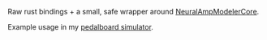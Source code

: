Raw rust bindings + a small, safe wrapper around [NeuralAmpModelerCore](https://github.com/sdatkinson/NeuralAmpModelerCore/).  

Example usage in my [pedalboard simulator](https://github.com/Si1veR123/rs-pedalboard).
